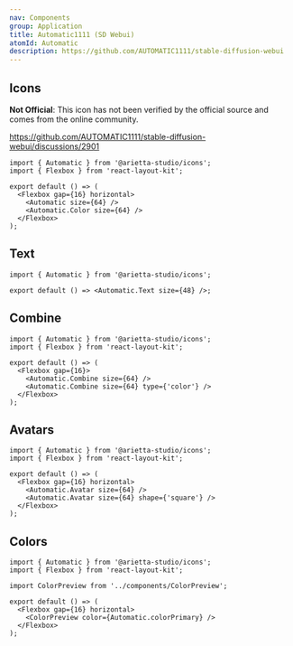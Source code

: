 ```yaml
---
nav: Components
group: Application
title: Automatic1111 (SD Webui)
atomId: Automatic
description: https://github.com/AUTOMATIC1111/stable-diffusion-webui
---
```


## Icons

**Not Official**: This icon has not been verified by the official source and comes from the online community.

<https://github.com/AUTOMATIC1111/stable-diffusion-webui/discussions/2901>

```tsx
import { Automatic } from '@arietta-studio/icons';
import { Flexbox } from 'react-layout-kit';

export default () => (
  <Flexbox gap={16} horizontal>
    <Automatic size={64} />
    <Automatic.Color size={64} />
  </Flexbox>
);
```

## Text

```tsx
import { Automatic } from '@arietta-studio/icons';

export default () => <Automatic.Text size={48} />;
```

## Combine

```tsx
import { Automatic } from '@arietta-studio/icons';
import { Flexbox } from 'react-layout-kit';

export default () => (
  <Flexbox gap={16}>
    <Automatic.Combine size={64} />
    <Automatic.Combine size={64} type={'color'} />
  </Flexbox>
);
```

## Avatars

```tsx
import { Automatic } from '@arietta-studio/icons';
import { Flexbox } from 'react-layout-kit';

export default () => (
  <Flexbox gap={16} horizontal>
    <Automatic.Avatar size={64} />
    <Automatic.Avatar size={64} shape={'square'} />
  </Flexbox>
);
```

## Colors

```tsx
import { Automatic } from '@arietta-studio/icons';
import { Flexbox } from 'react-layout-kit';

import ColorPreview from '../components/ColorPreview';

export default () => (
  <Flexbox gap={16} horizontal>
    <ColorPreview color={Automatic.colorPrimary} />
  </Flexbox>
);
```
